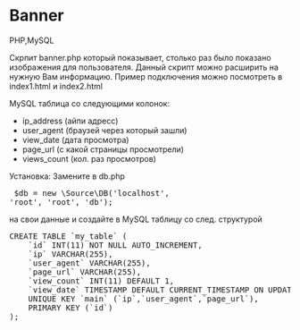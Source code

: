 # Banner
PHP,MySQL

Скрпит banner.php который показывает, столько раз было показано изображения для пользователя.
Данный скрипт можно расширить на нужную Вам информацию.
Пример подключения можно посмотреть в index1.html и index2.html

MySQL таблица со следующими колонок:
- ip_address (айпи адресс)
- user_agent (браузей через который зашли)
- view_date (дата просмотра)
- page_url (с какой страницы просмотрели)
- views_count (кол. раз просмотров)

Установка: 
Замените в db.php <pre>
	$db = new \Source\DB('localhost', 'root', 'root', 'db');
</pre>
на свои данные и создайте в MySQL таблицу со след. структурой 
<pre>
CREATE TABLE `my_table` (
	`id` INT(11) NOT NULL AUTO_INCREMENT,
	`ip` VARCHAR(255),
	`user_agent` VARCHAR(255),
	`page_url` VARCHAR(255),
	`view_count` INT(11) DEFAULT 1,
	`view_date` TIMESTAMP DEFAULT CURRENT_TIMESTAMP ON UPDATE CURRENT_TIMESTAMP,
	UNIQUE KEY `main` (`ip`,`user_agent`,`page_url`),
	PRIMARY KEY (`id`)
);
</pre>

